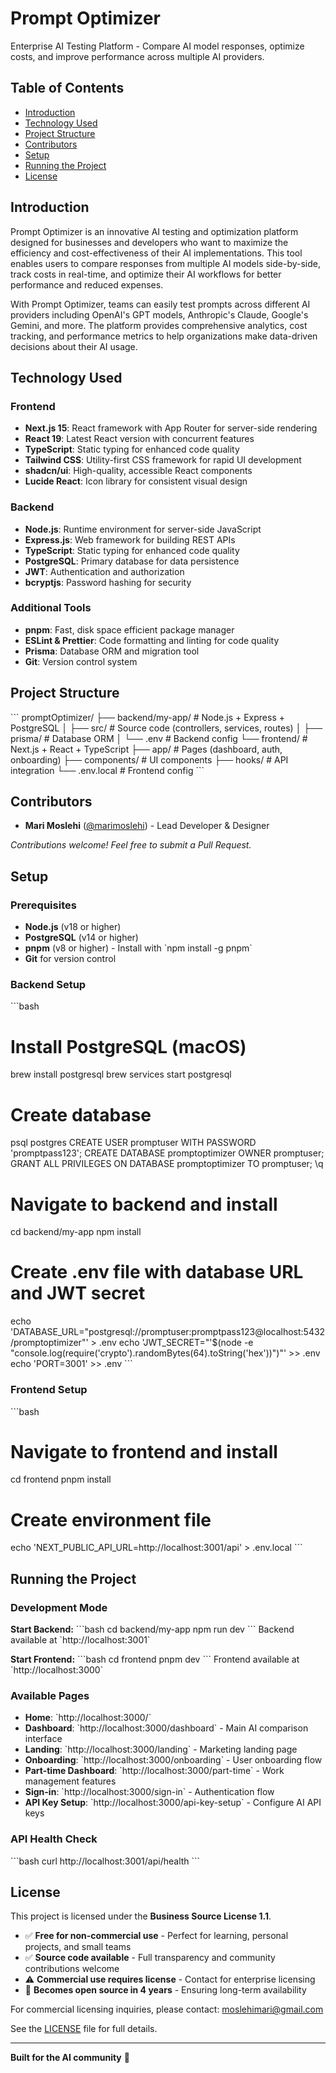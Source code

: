 # Prompt Optimizer

Enterprise AI Testing Platform - Compare AI model responses, optimize costs, and improve performance across multiple AI providers.

## Table of Contents
- [Introduction](#introduction)
- [Technology Used](#technology-used)
- [Project Structure](#project-structure)
- [Contributors](#contributors)
- [Setup](#setup)
- [Running the Project](#running-the-project)
- [License](#license)

## Introduction

Prompt Optimizer is an innovative AI testing and optimization platform designed for businesses and developers who want to maximize the efficiency and cost-effectiveness of their AI implementations. This tool enables users to compare responses from multiple AI models side-by-side, track costs in real-time, and optimize their AI workflows for better performance and reduced expenses.

With Prompt Optimizer, teams can easily test prompts across different AI providers including OpenAI's GPT models, Anthropic's Claude, Google's Gemini, and more. The platform provides comprehensive analytics, cost tracking, and performance metrics to help organizations make data-driven decisions about their AI usage.

## Technology Used

### Frontend
- **Next.js 15**: React framework with App Router for server-side rendering
- **React 19**: Latest React version with concurrent features
- **TypeScript**: Static typing for enhanced code quality
- **Tailwind CSS**: Utility-first CSS framework for rapid UI development
- **shadcn/ui**: High-quality, accessible React components
- **Lucide React**: Icon library for consistent visual design

### Backend
- **Node.js**: Runtime environment for server-side JavaScript
- **Express.js**: Web framework for building REST APIs
- **TypeScript**: Static typing for enhanced code quality
- **PostgreSQL**: Primary database for data persistence
- **JWT**: Authentication and authorization
- **bcryptjs**: Password hashing for security

### Additional Tools
- **pnpm**: Fast, disk space efficient package manager
- **ESLint & Prettier**: Code formatting and linting for code quality
- **Prisma**: Database ORM and migration tool
- **Git**: Version control system

## Project Structure

\`\`\`
promptOptimizer/
├── backend/my-app/             # Node.js + Express + PostgreSQL
│   ├── src/                    # Source code (controllers, services, routes)
│   ├── prisma/                 # Database ORM
│   └── .env                    # Backend config
└── frontend/                   # Next.js + React + TypeScript
    ├── app/                    # Pages (dashboard, auth, onboarding)
    ├── components/             # UI components
    ├── hooks/                  # API integration
    └── .env.local              # Frontend config
\`\`\`

## Contributors

- **Mari Moslehi** ([@marimoslehi](https://github.com/marimoslehi)) - Lead Developer & Designer

*Contributions welcome! Feel free to submit a Pull Request.*

## Setup

### Prerequisites
- **Node.js** (v18 or higher)
- **PostgreSQL** (v14 or higher)
- **pnpm** (v8 or higher) - Install with \`npm install -g pnpm\`
- **Git** for version control

### Backend Setup

\`\`\`bash
# Install PostgreSQL (macOS)
brew install postgresql
brew services start postgresql

# Create database
psql postgres
CREATE USER promptuser WITH PASSWORD 'promptpass123';
CREATE DATABASE promptoptimizer OWNER promptuser;
GRANT ALL PRIVILEGES ON DATABASE promptoptimizer TO promptuser;
\q

# Navigate to backend and install
cd backend/my-app
npm install

# Create .env file with database URL and JWT secret
echo 'DATABASE_URL="postgresql://promptuser:promptpass123@localhost:5432/promptoptimizer"' > .env
echo 'JWT_SECRET="'\$(node -e "console.log(require('crypto').randomBytes(64).toString('hex'))")"' >> .env
echo 'PORT=3001' >> .env
\`\`\`

### Frontend Setup

\`\`\`bash
# Navigate to frontend and install
cd frontend
pnpm install

# Create environment file
echo 'NEXT_PUBLIC_API_URL=http://localhost:3001/api' > .env.local
\`\`\`

## Running the Project

### Development Mode

**Start Backend:**
\`\`\`bash
cd backend/my-app
npm run dev
\`\`\`
Backend available at \`http://localhost:3001\`

**Start Frontend:**
\`\`\`bash
cd frontend
pnpm dev
\`\`\`
Frontend available at \`http://localhost:3000\`

### Available Pages
- **Home**: \`http://localhost:3000/\`
- **Dashboard**: \`http://localhost:3000/dashboard\` - Main AI comparison interface
- **Landing**: \`http://localhost:3000/landing\` - Marketing landing page
- **Onboarding**: \`http://localhost:3000/onboarding\` - User onboarding flow
- **Part-time Dashboard**: \`http://localhost:3000/part-time\` - Work management features
- **Sign-in**: \`http://localhost:3000/sign-in\` - Authentication flow
- **API Key Setup**: \`http://localhost:3000/api-key-setup\` - Configure AI API keys

### API Health Check
\`\`\`bash
curl http://localhost:3001/api/health
\`\`\`

## License

This project is licensed under the **Business Source License 1.1**.

- ✅ **Free for non-commercial use** - Perfect for learning, personal projects, and small teams
- ✅ **Source code available** - Full transparency and community contributions welcome
- ⚠️ **Commercial use requires license** - Contact for enterprise licensing
- 🔄 **Becomes open source in 4 years** - Ensuring long-term availability

For commercial licensing inquiries, please contact: moslehimari@gmail.com

See the [LICENSE](LICENSE) file for full details.

---

**Built for the AI community** 🚀
